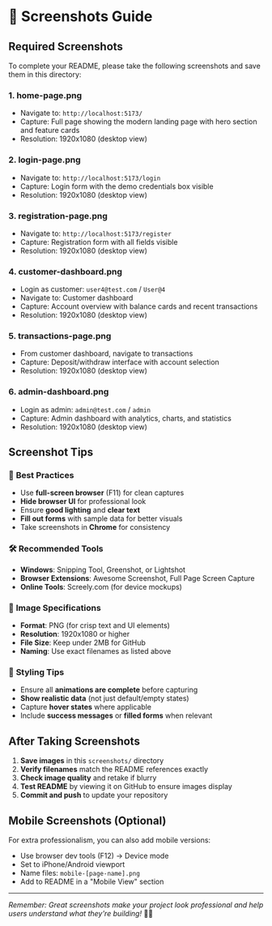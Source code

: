 # 📸 Screenshots Guide

## Required Screenshots

To complete your README, please take the following screenshots and save them in this directory:

### 1. **home-page.png**
- Navigate to: `http://localhost:5173/`
- Capture: Full page showing the modern landing page with hero section and feature cards
- Resolution: 1920x1080 (desktop view)

### 2. **login-page.png**
- Navigate to: `http://localhost:5173/login`
- Capture: Login form with the demo credentials box visible
- Resolution: 1920x1080 (desktop view)

### 3. **registration-page.png**
- Navigate to: `http://localhost:5173/register`
- Capture: Registration form with all fields visible
- Resolution: 1920x1080 (desktop view)

### 4. **customer-dashboard.png**
- Login as customer: `user4@test.com` / `User@4`
- Navigate to: Customer dashboard
- Capture: Account overview with balance cards and recent transactions
- Resolution: 1920x1080 (desktop view)

### 5. **transactions-page.png**
- From customer dashboard, navigate to transactions
- Capture: Deposit/withdraw interface with account selection
- Resolution: 1920x1080 (desktop view)

### 6. **admin-dashboard.png**
- Login as admin: `admin@test.com` / `admin`
- Capture: Admin dashboard with analytics, charts, and statistics
- Resolution: 1920x1080 (desktop view)

## Screenshot Tips

### 🎯 **Best Practices**
- Use **full-screen browser** (F11) for clean captures
- **Hide browser UI** for professional look
- Ensure **good lighting** and **clear text**
- **Fill out forms** with sample data for better visuals
- Take screenshots in **Chrome** for consistency

### 🛠️ **Recommended Tools**
- **Windows**: Snipping Tool, Greenshot, or Lightshot
- **Browser Extensions**: Awesome Screenshot, Full Page Screen Capture
- **Online Tools**: Screely.com (for device mockups)

### 📐 **Image Specifications**
- **Format**: PNG (for crisp text and UI elements)
- **Resolution**: 1920x1080 or higher
- **File Size**: Keep under 2MB for GitHub
- **Naming**: Use exact filenames as listed above

### 🎨 **Styling Tips**
- Ensure all **animations are complete** before capturing
- **Show realistic data** (not just default/empty states)
- Capture **hover states** where applicable
- Include **success messages** or **filled forms** when relevant

## After Taking Screenshots

1. **Save images** in this `screenshots/` directory
2. **Verify filenames** match the README references exactly
3. **Check image quality** and retake if blurry
4. **Test README** by viewing it on GitHub to ensure images display
5. **Commit and push** to update your repository

## Mobile Screenshots (Optional)

For extra professionalism, you can also add mobile versions:
- Use browser dev tools (F12) → Device mode
- Set to iPhone/Android viewport
- Name files: `mobile-[page-name].png`
- Add to README in a "Mobile View" section

---

*Remember: Great screenshots make your project look professional and help users understand what they're building!* 📱✨